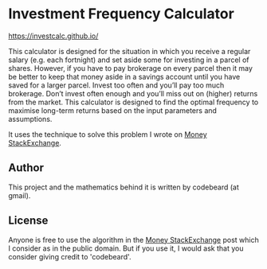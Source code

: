 # Investment Frequency Calculator

https://investcalc.github.io/

This calculator is designed for the situation in which you receive a regular salary (e.g. each fortnight) and set aside some for investing in a parcel of shares. However, if you have to pay brokerage on every parcel then it may be better to keep that money aside in a savings account until you have saved for a larger parcel. Invest too often and you’ll pay too much brokerage. Don’t invest often enough and you’ll miss out on (higher) returns from the market. This calculator is designed to find the optimal frequency to maximise long-term returns based on the input parameters and assumptions.

It uses the technique to solve this problem I wrote on [Money StackExchange](https://money.stackexchange.com/a/30774).

## Author

This project and the mathematics behind it is written by codebeard (at gmail).

## License

Anyone is free to use the algorithm in the [Money StackExchange](https://money.stackexchange.com/a/30774) post which I consider as in the public domain. But if you use it, I would ask that you consider giving credit to 'codebeard'.
